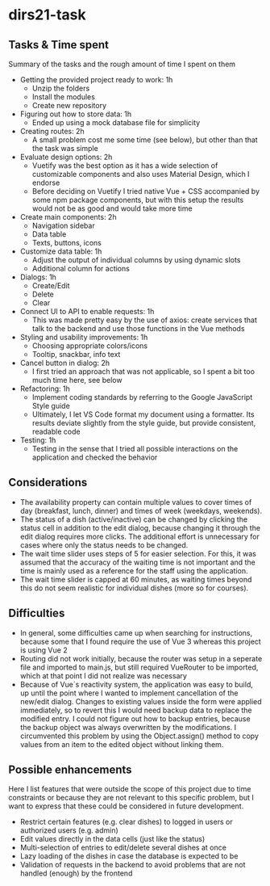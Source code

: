 # dirs21-task

## Tasks & Time spent

Summary of the tasks and the rough amount of time I spent on them

* Getting the provided project ready to work: 1h
    * Unzip the folders
	* Install the modules
	* Create new repository
* Figuring out how to store data: 1h
    * Ended up using a mock database file for simplicity
* Creating routes: 2h
  * A small problem cost me some time (see below), but other than that the task was simple
* Evaluate design options: 2h
	* Vuetify was the best option as it has a wide selection of customizable components and also uses Material Design, which I endorse
	* Before deciding on Vuetify I tried native Vue + CSS accompanied by some npm package components, but with this setup the results would not be as good and would take more time 
* Create main components: 2h
  * Navigation sidebar
  * Data table
  * Texts, buttons, icons
* Customize data table: 1h
  * Adjust the output of individual columns by using dynamic slots
  * Additional column for actions
* Dialogs: 1h
  * Create/Edit
  * Delete
  * Clear
* Connect UI to API to enable requests: 1h
	* This was made pretty easy by the use of axios: create services that talk to the backend and use those functions in the Vue methods
* Styling and usability improvements: 1h
  * Choosing appropriate colors/icons
  * Tooltip, snackbar, info text 
* Cancel button in dialog: 2h
  * I first tried an approach that was not applicable, so I spent a bit too much time here, see below
* Refactoring: 1h
	* Implement coding standards by referring to the Google JavaScript Style guide
  * Ultimately, I let VS Code format my document using a formatter. Its results deviate slightly from the style guide, but provide consistent, readable code
* Testing: 1h
  * Testing in the sense that I tried all possible interactions on the application and checked the behavior

## Considerations

* The availability property can contain multiple values to cover times of day (breakfast, lunch, dinner) and times of week (weekdays, weekends).
* The status of a dish (active/inactive) can be changed by clicking the status cell in addition to the edit dialog, because changing it through the edit dialog requires more clicks. The additional effort is unnecessary for cases where only the status needs to be changed.
* The wait time slider uses steps of 5 for easier selection. For this, it was assumed that the accuracy of the waiting time is not important and the time is mainly used as a reference for the staff using the application.
* The wait time slider is capped at 60 minutes, as waiting times beyond this do not seem realistic for individual dishes (more so for courses).

## Difficulties

* In general, some difficulties came up when searching for instructions, because some that I found require the use of Vue 3 whereas this project is using Vue 2
* Routing did not work initially, because the router was setup in a seperate file and imported to main.js, but still required VueRouter to be imported, which at that point I did not realize was necessary
* Because of Vue´s reactivity system, the application was easy to build, up until the point where I wanted to implement cancellation of the new/edit dialog. Changes to existing values inside the form were applied immediately, so to revert this I would need backup data to replace the modified entry. I could not figure out how to backup entries, because the backup object was always overwritten by the modifications. I circumvented this problem by using the Object.assign() method to copy values from an item to the edited object without linking them.

## Possible enhancements

Here I list features that were outside the scope of this project due to time constraints or because they are not relevant to this specific problem, but I want to express that these could be considered in future development.

* Restrict certain features (e.g. clear dishes) to logged in users or authorized users (e.g. admin)
* Edit values directly in the data cells (just like the status)
* Multi-selection of entries to edit/delete several dishes at once
* Lazy loading of the dishes in case the database is expected to be
* Validation of requests in the backend to avoid problems that are not handled (enough) by the frontend 

